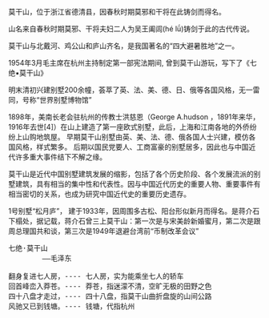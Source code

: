 莫干山，位于浙江省德清县，因春秋时期莫邪和干将在此铸剑而得名。

山名来自春秋时期莫邪、干将夫妇二人为吴王阖闾(hé lǘ)铸剑于此的古代传说。

莫干山与北戴河、鸡公山和庐山齐名，是我国著名的“四大避暑胜地”之一。

1954年3月毛主席在杭州主持制定第一部宪法期间, 曾到莫干山游玩，写下了《七绝▪莫干山》


明末清初兴建别墅200余幢，荟萃了英、法、美、德、日、俄等各国风格，无一雷同，号称“世界别墅博物馆”

1898年，美南长老会驻杭州的传教士洪慈恩（George A.hudson ，1891年来华，1916年去世[4]）在山上建造了第一座欧式别墅，此后，上海和江南各地的外侨纷纷上山购地筑屋。
早期莫干山别墅由英、美、法、德、俄各国人士兴建，模仿各国风格，样式繁多。
后期以国民党要人、工商富豪的别墅居多，因此也与中国近代许多重大事件结下不解之缘。

莫干山是近代中国别墅建筑发展的缩影，包括了各个历史阶段、各个发展流派的别墅建筑，具有相当的集中性和代表性。因与中国近代历史的重要人物、重要事件有相当密切的关系，也成为研究中国近代史的重要历史遗存。

1号别墅“松月庐”， 建于1933年，因周围多古松、阳台形似新月而得名。是蒋介石下榻处，据记载，蒋介石曾三上莫干山：第一次是与宋美龄新婚蜜月，第二次是跟周总理国共和谈，第三次是1949年退避台湾前“币制改革会议”

<pre>
七绝·莫干山
        ——毛泽东

翻身复进七人房，---- 七人房，实为能乘坐七人的轿车
回首峰峦入莽苍。---- 莽苍，指迷濛不清，空旷无极的田野之色
四十八盘才走过，---- 四十八盘，指莫干山曲折盘旋的山间公路
风驰又已到钱塘。---- 钱塘，代指杭州
</pre>
